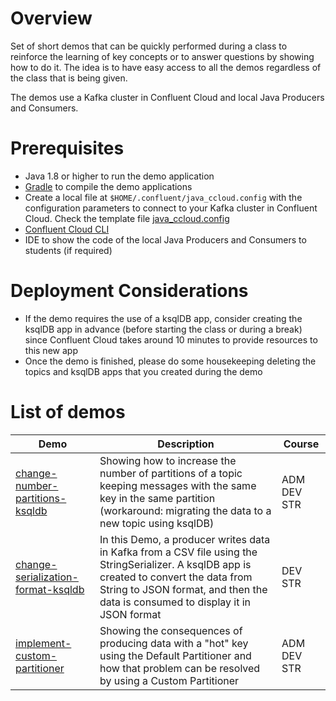 # Overview

Set of short demos that can be quickly performed during a class to reinforce the learning of key concepts or to answer questions by showing how to do it. The idea is to have easy access to all the demos regardless of the class that is being given.

The demos use a Kafka cluster in Confluent Cloud and local Java Producers and Consumers.

# Prerequisites

* Java 1.8 or higher to run the demo application
* [Gradle](https://gradle.org/install) to compile the demo applications
* Create a local file at `$HOME/.confluent/java_ccloud.config` with the configuration parameters to connect to your Kafka cluster in Confluent Cloud. Check the template file [java_ccloud.config](java_ccloud.config)
* [Confluent Cloud CLI](https://docs.confluent.io/ccloud-cli/current/install.html)
* IDE to show the code of the local Java Producers and Consumers to students (if required)

# Deployment Considerations

* If the demo requires the use of a ksqlDB app, consider creating the ksqlDB app in advance (before starting the class or during a break) since Confluent Cloud takes around 10 minutes to provide resources to this new app
* Once the demo is finished, please do some housekeeping deleting the topics and ksqlDB apps that you created during the demo

# List of demos

| Demo | Description | Course
| ---- | ----------- | ------
| [change-number-partitions-ksqldb](change-number-partitions-ksqldb/) | Showing how to increase the number of partitions of a topic keeping messages with the same key in the same partition (workaround: migrating the data to a new topic using ksqlDB) | ADM DEV STR
| [change-serialization-format-ksqldb](change-serialization-format-ksqldb/) | In this Demo, a producer writes data in Kafka from a CSV file using the StringSerializer. A ksqlDB app is created to convert the data from String to JSON format, and then the data is consumed to display it in JSON format | DEV STR
| [implement-custom-partitioner](implement-custom-partitioner/) | Showing the consequences of producing data with a "hot" key using the Default Partitioner and how that problem can be resolved by using a Custom Partitioner | ADM DEV STR
